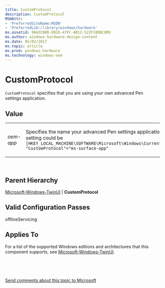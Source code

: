 ```yaml
---
title: CustomProtocol
description: CustomProtocol
MSHAttr:
- 'PreferredSiteName:MSDN'
- 'PreferredLib:/library/windows/hardware'
ms.assetid: 96A3CB0D-EB28-47FC-AB12-522F18DBC8B9
ms.author: windows-hardware-design-content
ms.date: 05/02/2017
ms.topic: article
ms.prod: windows-hardware
ms.technology: windows-oem
---
```


# CustomProtocol


`CustomProtocol` specifies that you are using your own advanced Pen settings application.

## Value


<table>
<colgroup>
<col width="50%" />
<col width="50%" />
</colgroup>
<tbody>
<tr class="odd">
<td><p><em>oem-app</em></p></td>
<td><p>Specifies the name your advanced Pen settings application. For example, the registry entry produced by this setting could be <code>[HKEY_LOCAL_MACHINE\SOFTWARE\Microsoft\Windows\CurrentVersion\ClickNote\OemCustomizationSettingsApp] &quot;CustomProtocol&quot;=&quot;ms-surface-app&quot;</code></p></td>
</tr>
</tbody>
</table>

 

## Parent Hierarchy


[Microsoft-Windows-TwinUI](microsoft-windows-twinui.md) | **CustomProtocol**

## Valid Configuration Passes


offlineServicing

## Applies To


For a list of the supported Windows editions and architectures that this component supports, see [Microsoft-Windows-TwinUI](microsoft-windows-twinui.md).

 

 

[Send comments about this topic to Microsoft](mailto:wsddocfb@microsoft.com?subject=Documentation%20feedback%20%5Bp_unattend\p_unattend%5D:%20CustomProtocol%20%20RELEASE:%20%2810/3/2016%29&body=%0A%0APRIVACY%20STATEMENT%0A%0AWe%20use%20your%20feedback%20to%20improve%20the%20documentation.%20We%20don't%20use%20your%20email%20address%20for%20any%20other%20purpose,%20and%20we'll%20remove%20your%20email%20address%20from%20our%20system%20after%20the%20issue%20that%20you're%20reporting%20is%20fixed.%20While%20we're%20working%20to%20fix%20this%20issue,%20we%20might%20send%20you%20an%20email%20message%20to%20ask%20for%20more%20info.%20Later,%20we%20might%20also%20send%20you%20an%20email%20message%20to%20let%20you%20know%20that%20we've%20addressed%20your%20feedback.%0A%0AFor%20more%20info%20about%20Microsoft's%20privacy%20policy,%20see%20http://privacy.microsoft.com/default.aspx. "Send comments about this topic to Microsoft")




